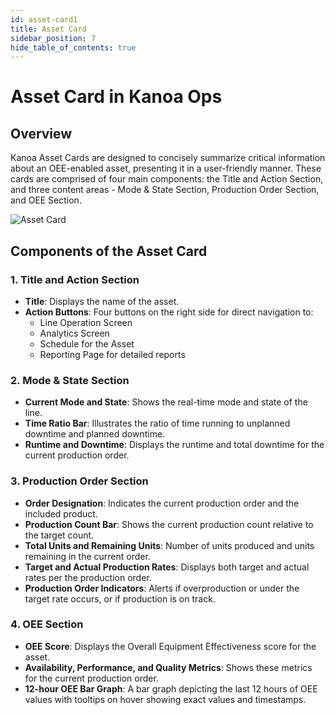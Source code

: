 ```yaml
---
id: asset-card1
title: Asset Card
sidebar_position: 7
hide_table_of_contents: true
---
```


# Asset Card in Kanoa Ops

## Overview

Kanoa Asset Cards are designed to concisely summarize critical information about an OEE-enabled asset, presenting it in a user-friendly manner. These cards are comprised of four main components: the Title and Action Section, and three content areas - Mode & State Section, Production Order Section, and OEE Section.

![Asset Card](/img/ops-analytics-asset-card.png)

## Components of the Asset Card

### 1. Title and Action Section
- **Title**: Displays the name of the asset.
- **Action Buttons**: Four buttons on the right side for direct navigation to:
  - Line Operation Screen
  - Analytics Screen
  - Schedule for the Asset
  - Reporting Page for detailed reports

### 2. Mode & State Section
- **Current Mode and State**: Shows the real-time mode and state of the line.
- **Time Ratio Bar**: Illustrates the ratio of time running to unplanned downtime and planned downtime.
- **Runtime and Downtime**: Displays the runtime and total downtime for the current production order.

### 3. Production Order Section
- **Order Designation**: Indicates the current production order and the included product.
- **Production Count Bar**: Shows the current production count relative to the target count.
- **Total Units and Remaining Units**: Number of units produced and units remaining in the current order.
- **Target and Actual Production Rates**: Displays both target and actual rates per the production order.
- **Production Order Indicators**: Alerts if overproduction or under the target rate occurs, or if production is on track.

### 4. OEE Section
- **OEE Score**: Displays the Overall Equipment Effectiveness score for the asset.
- **Availability, Performance, and Quality Metrics**: Shows these metrics for the current production order.
- **12-hour OEE Bar Graph**: A bar graph depicting the last 12 hours of OEE values with tooltips on hover showing exact values and timestamps.


